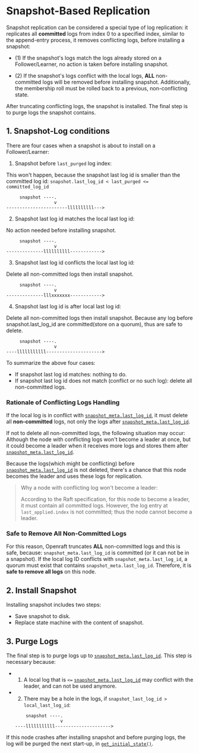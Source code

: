 # Snapshot-Based Replication

Snapshot replication can be considered a special type of log replication: it
replicates all **committed** logs from index 0 to a specified index, similar to
the append-entry process, it removes conflicting logs, before installing a
snapshot:

- (1) If the snapshot's logs match the logs already stored on a
  Follower/Learner, no action is taken before installing snapshot.

- (2) If the snapshot's logs conflict with the local logs, **ALL** non-committed
  logs will be removed before installing snapshot. Additionally, the
  membership roll must be rolled back to a previous, non-conflicting state.

After truncating conflicting logs, the snapshot is installed.
The final step is to purge logs the snapshot contains. 

## 1. Snapshot-Log conditions

There are four cases when a snapshot is about to install on a Follower/Learner:

1) Snapshot before `last_purged` log index:

This won't happen, because the snapshot last log id is smaller than the
committed log id: `snapshot.last_log_id < last_purged <= committed_log_id`

```text
     snapshot ----.
                  v
-----------------------llllllllll--->
```


2) Snapshot last log id matches the local last log id:

No action needed before installing snapshot.

```text
     snapshot ----.
                  v
--------------llllllllll------------>
```


3) Snapshot last log id conflicts the local last log id:

Delete all non-committed logs then install snapshot.

```text
     snapshot ----.
                  v
--------------lllxxxxxxx------------>
```


4) Snapshot last log id is after local last log id:

Delete all non-committed logs then install snapshot.
Because any log before snapshot.last_log_id are committed(store on a quorum),
thus are safe to delete.

```text
     snapshot ----.
                  v
----lllllllllll--------------------->
```

To summarize the above four cases:
- If snapshot last log id matches: nothing to do.
- If snapshot last log id does not match (conflict or no such log): delete all
  non-committed logs.

### Rationale of Conflicting Logs Handling

If the local log is in conflict with [`snapshot_meta.last_log_id`], it must
delete all **non-committed** logs, not only the logs after
[`snapshot_meta.last_log_id`].

If not to delete all non-committed logs, the following situation may occur:
Although the node with conflicting logs won't become a leader at once,
but it could become a leader when it receives more logs and stores them after
[`snapshot_meta.last_log_id`].

Because the logs(which might be conflicting) before
[`snapshot_meta.last_log_id`] is not deleted, there's a chance that this node
becomes the leader and uses these logs for replication.

> Why a node with conflicting log won't become a leader:
>
> According to the Raft specification, for this node to become a leader, it must
> contain all committed logs. However, the log entry at `last_applied.index` is
> not committed; thus the node cannot become a leader.


### Safe to Remove All Non-Committed Logs

For this reason, Openraft truncates **ALL** non-committed logs and this is safe,
because: `snapshot_meta.last_log_id` is committed (or it can not be in a
snapshot). If the local log ID conflicts with `snapshot_meta.last_log_id`, a
quorum must exist that contains `snapshot_meta.last_log_id`. Therefore, it is
**safe to remove all logs** on this node.


## 2. Install Snapshot

Installing snapshot includes two steps:
- Save snapshot to disk.
- Replace state machine with the content of snapshot.

## 3. Purge Logs

The final step is to purge logs up to [`snapshot_meta.last_log_id`].
This step is necessary because:

- 1) A local log that is `<=` [`snapshot_meta.last_log_id`] may conflict with the leader, and can not be used anymore.

- 2) There may be a hole in the logs, if `snapshot_last_log_id > local_last_log_id`:

    ```text
        snapshot ----.
                     v
    ----lllllllllll--------------------->
    ```

If this node crashes after installing snapshot and before purging logs,
the log will be purged the next start-up, in [`get_initial_state()`].


[`get_initial_state()`]: `crate::storage::StorageHelper::get_initial_state`
[`snapshot_meta.last_log_id`]: `crate::storage::SnapshotMeta::last_log_id`
